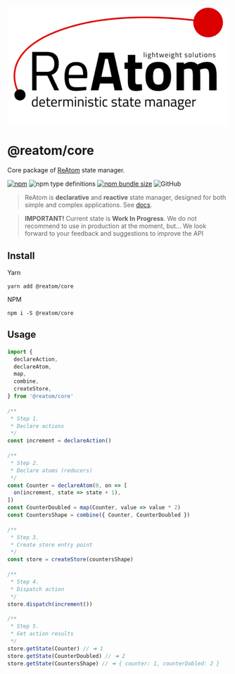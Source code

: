<div align="center">
<br/>
<img src="docs/logos/logo.png" alt="reatom logo" align="center">
</div>

# @reatom/core

Core package of [ReAtom](https://github.com/artalar/reatom) state manager. 

[![npm](https://img.shields.io/npm/v/@reatom/core?style=flat-square)](https://www.npmjs.com/package/@reatom/core)
![npm type definitions](https://img.shields.io/npm/types/@reatom/core?style=flat-square)
[![npm bundle size](https://img.shields.io/bundlephobia/minzip/@reatom/core?style=flat-square)](https://bundlephobia.com/result?p=@reatom/core)
![GitHub](https://img.shields.io/github/license/artalar/reatom?style=flat-square)


> ReAtom is **declarative** and **reactive** state manager, designed for both simple and complex applications. See [docs](https://artalar.github.io/reatom/).


> **IMPORTANT!** Current state is **Work In Progress**. We do not recommend to use in production at the moment, but... We look forward to your feedback and suggestions to improve the API

## Install

Yarn
```
yarn add @reatom/core
```

NPM
```
npm i -S @reatom/core
```

## Usage

```js
import {
  declareAction,
  declareAtom,
  map,
  combine,
  createStore,
} from '@reatom/core'

/**
 * Step 1.
 * Declare actions
 */
const increment = declareAction()

/**
 * Step 2.
 * Declare atoms (reducers)
 */
const Counter = declareAtom(0, on => [
  on(increment, state => state + 1),
])
const CounterDoubled = map(Counter, value => value * 2)
const CountersShape = combine({ Counter, CounterDoubled })

/**
 * Step 3.
 * Create store entry point
 */
const store = createStore(countersShape)

/**
 * Step 4.
 * Dispatch action
 */
store.dispatch(increment())

/**
 * Step 5.
 * Get action results
 */
store.getState(Counter) // ➜ 1
store.getState(CounterDoubled) // ➜ 2
store.getState(CountersShape) // ➜ { counter: 1, counterDobled: 2 }
```
